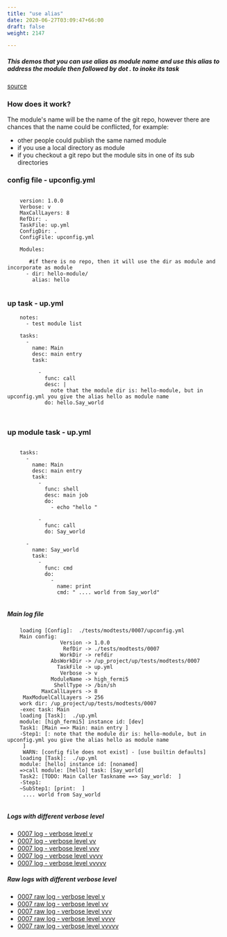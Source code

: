 ```yaml
---
title: "use alias"
date: 2020-06-27T03:09:47+66:00
draft: false
weight: 2147

---
```


##### This demos that you can use alias as module name and use this alias to address the module then followed by dot . to inoke its task


[source](https://github.com/upcmd/up/tree/master/tests/modtests/0007)

### How does it work?


The module's name will be the name of the git repo, however there are chances that the name could be conflicted, for example:
* other people could publish the same named module
* if you use a local directory as module
* if you checkout a git repo but the module sits in one of its sub directories









### config file - upconfig.yml




```
    
    version: 1.0.0
    Verbose: v
    MaxCallLayers: 8
    RefDir: .
    TaskFile: up.yml
    ConfigDir: .
    ConfigFile: upconfig.yml
    
    Modules:
    
       #if there is no repo, then it will use the dir as module and incorporate as module
      - dir: hello-module/
        alias: hello
    
```






### up task - up.yml




```
    notes:
      - test module list
    
    tasks:
      -
        name: Main
        desc: main entry
        task:
    
          -
            func: call
            desc: |
              note that the module dir is: hello-module, but in upconfig.yml you give the alias hello as module name
            do: hello.Say_world
    
    
```






### up module task - up.yml




```
    
    tasks:
      -
        name: Main
        desc: main entry
        task:
          -
            func: shell
            desc: main job
            do:
              - echo "hello "
    
          -
            func: call
            do: Say_world
    
      -
        name: Say_world
        task:
          -
            func: cmd
            do:
              -
                name: print
                cmd: " .... world from Say_world"
    
```








##### Main log file

```
    loading [Config]:  ./tests/modtests/0007/upconfig.yml
    Main config:
                 Version -> 1.0.0
                  RefDir -> ./tests/modtests/0007
                 WorkDir -> refdir
              AbsWorkDir -> /up_project/up/tests/modtests/0007
                TaskFile -> up.yml
                 Verbose -> v
              ModuleName -> high_fermi5
               ShellType -> /bin/sh
           MaxCallLayers -> 8
     MaxModuelCallLayers -> 256
    work dir: /up_project/up/tests/modtests/0007
    -exec task: Main
    loading [Task]:  ./up.yml
    module: [high_fermi5] instance id: [dev]
    Task1: [Main ==> Main: main entry ]
    -Step1: [: note that the module dir is: hello-module, but in upconfig.yml you give the alias hello as module name
     ]
     WARN: [config file does not exist] - [use builtin defaults]
    loading [Task]:  ./up.yml
    module: [hello] instance id: [nonamed]
    =>call module: [hello] task: [Say_world]
    Task2: [TODO: Main Caller Taskname ==> Say_world:  ]
    -Step1:
    ~SubStep1: [print:  ]
     .... world from Say_world
    
```

##### Logs with different verbose level
* [0007 log - verbose level v](../../logs/m0007_v)
* [0007 log - verbose level vv](../../logs/m0007_vv)
* [0007 log - verbose level vvv](../../logs/m0007_vvv)
* [0007 log - verbose level vvvv](../../logs/m0007_vvvv)
* [0007 log - verbose level vvvvv](../../logs/m0007_vvvvv)

##### Raw logs with different verbose level
* [0007 raw log - verbose level v](../../reflogs/m0007_v.log)
* [0007 raw log - verbose level vv](../../reflogs/m0007_vv.log)
* [0007 raw log - verbose level vvv](../../reflogs/m0007_vvv.log)
* [0007 raw log - verbose level vvvv](../../reflogs/m0007_vvvv.log)
* [0007 raw log - verbose level vvvvv](../../reflogs/m0007_vvvvv.log)



